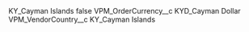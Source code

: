 <?xml version="1.0" encoding="UTF-8"?>
<CustomMetadata xmlns="http://soap.sforce.com/2006/04/metadata" xmlns:xsi="http://www.w3.org/2001/XMLSchema-instance" xmlns:xsd="http://www.w3.org/2001/XMLSchema">
    <label>KY_Cayman Islands</label>
    <protected>false</protected>
    <values>
        <field>VPM_OrderCurrency__c</field>
        <value xsi:type="xsd:string">KYD_Cayman Dollar</value>
    </values>
    <values>
        <field>VPM_VendorCountry__c</field>
        <value xsi:type="xsd:string">KY_Cayman Islands</value>
    </values>
</CustomMetadata>
